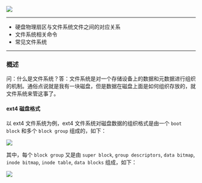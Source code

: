 ![](https://raw.githubusercontent.com/hsxhr-10/picture/master/FS%20Layer.png)

---

- 硬盘物理扇区与文件系统文件之间的对应关系
- 文件系统相关命令
- 常见文件系统

---

### 概述

问：什么是文件系统？答：文件系统是对一个存储设备上的数据和元数据进行组织的机制。通俗点说就是我有一块磁盘，但是数据在磁盘上面是如何组织存放的，就文件系统来管这事了。

#### ext4 磁盘格式

以 ext4 文件系统为例，ext4 文件系统对磁盘数据的组织格式是由一个 `boot block` 和多个 `block group` 组成的，如下：

![](https://raw.githubusercontent.com/hsxhr-10/picture/master/ext4-磁盘格式1.png)

其中，每个 `block group` 又是由 `super block`, `group descriptors`, `data bitmap`, `inode bitmap`, `inode table`, `data blocks` 组成，如下：

![](https://raw.githubusercontent.com/hsxhr-10/picture/master/ext4-磁盘格式2.png)

